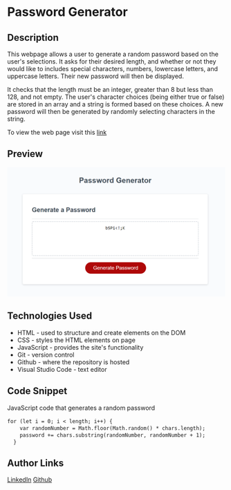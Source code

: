 # Password Generator

## Description
This webpage allows a user to generate a random password based on the user's selections. It asks for their desired length, and whether or not they would like to includes special characters, numbers, lowercase letters, and uppercase letters. Their new password will then be displayed.

It checks that the length must be an integer, greater than 8 but less than 128, and not empty. The user's character choices (being either true or false) are stored in an array and a string is formed based on these choices. A new password will then be generated by randomly selecting characters in the string.

To view the web page visit this [link](https://mushymane.github.io/pw-generator/)

## Preview
![alt page](assets/preview.png)

## Technologies Used
- HTML - used to structure and create elements on the DOM
- CSS - styles the HTML elements on page
- JavaScript - provides the site's functionality
- Git - version control
- Github - where the repository is hosted
- Visual Studio Code - text editor

## Code Snippet
JavaScript code that generates a random password
```
for (let i = 0; i < length; i++) {
    var randomNumber = Math.floor(Math.random() * chars.length);
    password += chars.substring(randomNumber, randomNumber + 1);
  }
```

## Author Links
[LinkedIn](https://www.linkedin.com/in/luigilantin/)
[Github](https://github.com/mushymane)